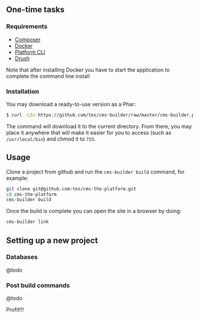 
## One-time tasks
### Requirements

* [Composer](https://getcomposer.org/)
* [Docker](https://www.docker.com/)
* [Platform CLI](https://docs.platform.sh/overview/cli.html)
* [Drush](http://docs.drush.org/en/master/install/)

Note that after installing Docker you have to start the application to complete the command line install

### Installation
You may download a ready-to-use version as a Phar:

```sh
$ curl -LSs https://github.com/tes/cms-builder/raw/master/cms-builder.phar -o cms-builder
```

The command will download it to the current directory. From there, you may place it anywhere that will make it easier for you to access (such as `/usr/local/bin`) and chmod it to `755`.

## Usage
Clone a project from github and run the `cms-builder build` command, for example:
```bash
git clone git@github.com:tes/cms-the-platform.git
cd cms-the-platform
cms-builder build
```

Once the build is complete you can open the site in a browser by doing:
```bash
cms-builder link
```

## Setting up a new project
### Databases
@todo
### Post build commands
@todo

Profit!!!
